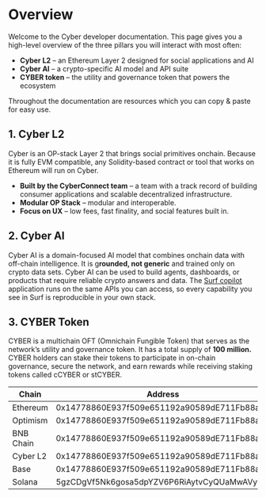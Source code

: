 # Overview

Welcome to the Cyber developer documentation. This page gives you a high-level overview of the three pillars you will interact with most often:

- **Cyber L2** – an Ethereum Layer 2 designed for social applications and AI
- **Cyber AI** – a crypto-specific AI model and API suite
- **CYBER token** – the utility and governance token that powers the ecosystem

Throughout the documentation are resources which you can copy & paste for easy use.


## 1. Cyber L2

Cyber is an OP-stack Layer 2 that brings social primitives onchain. Because it is fully EVM compatible, any Solidity-based contract or tool that works on Ethereum will run on Cyber.

- **Built by the CyberConnect team** – a team with a track record of building consumer applications and scalable decentralized infrastructure.
- **Modular OP Stack** – modular and interoperable.
- **Focus on UX** – low fees, fast finality, and social features built in.


## 2. Cyber AI

Cyber AI is a domain-focused AI model that combines onchain data with off-chain intelligence. It is g**rounded, not generic** and trained only on crypto data sets. Cyber AI can be used to build agents, dashboards, or products that require reliable crypto answers and data. The [Surf copilot](https://ask.surf) application runs on the same APIs you can access, so every capability you see in Surf is reproducible in your own stack.


## 3. CYBER Token

CYBER is a multichain OFT (Omnichain Fungible Token) that serves as the network’s utility and governance token. It has a total supply of **100 million.** CYBER holders can stake their tokens to participate in on-chain governance, secure the network, and earn rewards while receiving staking tokens called cCYBER or stCYBER.

| Chain | Address |
| --- | --- |
| Ethereum | 0x14778860E937f509e651192a90589dE711Fb88a9 |
| Optimism | 0x14778860E937f509e651192a90589dE711Fb88a9 |
| BNB Chain | 0x14778860E937f509e651192a90589dE711Fb88a9 |
| Cyber L2 | 0x14778860E937f509e651192a90589dE711Fb88a9 |
| Base | 0x14778860E937f509e651192a90589dE711Fb88a9 |
| Solana | 5gzCDgVf5Nk6gosa5dpYZV6P6RiAytvCyQUaMwAVyf8z |